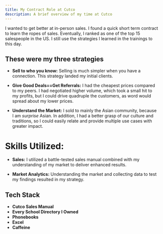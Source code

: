 ```yaml
---
title: My Contract Role at Cutco
description: A brief overview of my time at Cutco
---
```


I wanted to get better at in-person sales. I found a quick short term contract to learn the ropes of sales. Eventually, I ranked as one of the top 15 salespeople in the US. I still use the strategies I learned in the trainings to this day.

## These were my three strategies
- **Sell to who you know:** Selling is much simpler when you have a connection. This strategy landed my initial clients.

- **Give Good Deals==Get Referrals:** I had the cheapest prices compared to my peers. I had negotiated higher volume, which took a small hit to my profits, but I could drive quadruple the customers, as word would spread about my lower prices.

- **Understand the Market:** I sold to mainly the Asian community, because I am *surprise* Asian. In addition, I had a better grasp of our culture and traditions, so I could easily relate and provide multiple use cases with greater impact.

# Skills Utilized:

- **Sales:** I utilized a battle-tested sales manual combined with my understanding of my market to deliver enhanced results.

- **Market Analytics:** Understanding the market and collecting data to test my findings resulted in my strategy.

## Tech Stack
- **Cutco Sales Manual**
- **Every School Directory I Owned**
- **Phonebooks**
- **Excel**
- **Caffeine**
